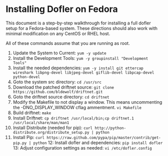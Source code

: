# Installing Dofler on Fedora

This document is a step-by-step walkthrough for installing a full dofler setup for a Fedora-based system.  These directions should also work with minimal modification on any CentOS or RHEL host.

All of these commands assume that you are running as root.

1. Update the System to Current: `yum -y update`
2. Install the Development Tools: `yum -y groupinstall "Development Tools"`
3. Install the needed dependencies: `yum -y install git ettercap wireshark libpng-devel libjpeg-devel giflib-devel libpcap-devel python-devel`
4. Goto the system src directory: `cd /usr/src`
5. Download the patched driftnet source: `git clone https://github.com/bldewolf/driftnet.git`
6. Goto the driftnet source directory: `cd driftnet`
7. Modify the Makefile to not display a window.  This means uncommenting the -DNO_DISPLAY_WINDOW cflag ammentment. `vi Makefile`
8. Build driftnet: `make`
9. Install Driftnet: `cp driftnet /usr/local/bin;cp driftnet.1 /usr/local/share/man/man1`
10. Install Distribute (needed for pip): `curl http://python-distribute.org/distribute_setup.py | python`
11. Install Pip: `curl https://raw.github.com/pypa/pip/master/contrib/get-pip.py | python`
12: Install dofler and dependencies: `pip install dofler`
13: Adjust configuration settings as needed: `vi /etc/dofler.config`